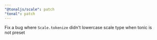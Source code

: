 ```yaml
---
"@tonaljs/scale": patch
"tonal": patch
---
```


Fix a bug where `Scale.tokenize` didn't lowercase scale type when tonic is not preset

